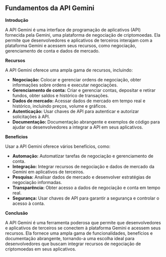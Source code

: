 ## Fundamentos da API Gemini

**Introdução**

A API Gemini é uma interface de programação de aplicativos (API) fornecida pela Gemini, uma plataforma de negociação de criptomoedas. Ela permite que desenvolvedores e aplicativos de terceiros interajam com a plataforma Gemini e acessem seus recursos, como negociação, gerenciamento de conta e dados de mercado.

**Recursos**

A API Gemini oferece uma ampla gama de recursos, incluindo:

* **Negociação:** Colocar e gerenciar ordens de negociação, obter informações sobre ordens e executar negociações.
* **Gerenciamento de conta:** Criar e gerenciar contas, depositar e retirar fundos, obter saldos e histórico de transações.
* **Dados de mercado:** Acessar dados de mercado em tempo real e histórico, incluindo preços, volume e gráficos.
* **Autenticação:** Usar chaves de API para autenticar e autorizar solicitações à API.
* **Documentação:** Documentação abrangente e exemplos de código para ajudar os desenvolvedores a integrar a API em seus aplicativos.

**Benefícios**

Usar a API Gemini oferece vários benefícios, como:

* **Automação:** Automatizar tarefas de negociação e gerenciamento de conta.
* **Integração:** Integrar recursos de negociação e dados de mercado da Gemini em aplicativos de terceiros.
* **Pesquisa:** Analisar dados de mercado e desenvolver estratégias de negociação informadas.
* **Transparência:** Obter acesso a dados de negociação e conta em tempo real.
* **Segurança:** Usar chaves de API para garantir a segurança e controlar o acesso à conta.

**Conclusão**

A API Gemini é uma ferramenta poderosa que permite que desenvolvedores e aplicativos de terceiros se conectem à plataforma Gemini e acessem seus recursos. Ela fornece uma ampla gama de funcionalidades, benefícios e documentação abrangente, tornando-a uma escolha ideal para desenvolvedores que buscam integrar recursos de negociação de criptomoedas em seus aplicativos.
